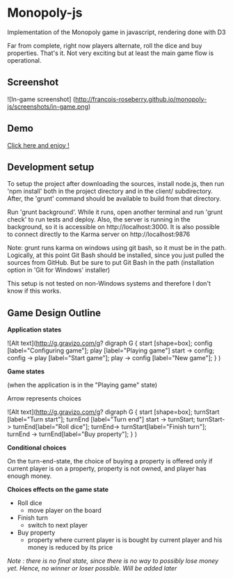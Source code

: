 # Monopoly-js
Implementation of the Monopoly game in javascript, rendering done with D3

Far from complete, right now players alternate, roll the dice and buy properties. That's it. Not very exciting but at least the main game flow is operational.

## Screenshot

![In-game screenshot]
(http://francois-roseberry.github.io/monopoly-js/screenshots/in-game.png)

## Demo

[Click here and enjoy !](http://francois-roseberry.github.io/monopoly-js/demo/)

## Development setup

To setup the project after downloading the sources, install node.js, then run 'npm install' both in the project directory and in the client/ subdirectory. After, the 'grunt' command should be available to build from that directory.

Run 'grunt background'. While it runs, open another terminal and run 'grunt check' to run tests and deploy. Also, the server is running in the background, so it is accessible on http://localhost:3000. It is also possible to connect directly to the Karma server on http://localhost:9876

Note: grunt runs karma on windows using git bash, so it must be in the path. Logically, at this point Git Bash should be installed, since you just pulled the sources from GitHub. But be sure to put Git Bash in the path (installation option in 'Git for Windows' installer)

This setup is not tested on non-Windows systems and therefore I don't know if this works.

## Game Design Outline

**Application states**

![Alt text](http://g.gravizo.com/g?
digraph G {
start [shape=box];
config [label="Configuring game"];
play [label="Playing game"]
start -> config;
config -> play [label="Start game"];
play -> config [label="New game"];
}
)

**Game states**

(when the application is in the "Playing game" state)

Arrow represents choices

![Alt text](http://g.gravizo.com/g?
digraph G {
start [shape=box];
turnStart [label="Turn start"];
turnEnd [label="Turn end"]
start -> turnStart;
turnStart-> turnEnd[label="Roll dice"];
turnEnd-> turnStart[label="Finish turn"];
turnEnd -> turnEnd[label="Buy property"];
}
)

**Conditional choices**

On the turn-end-state, the choice of buying a property is offered only if current player is on a property, property is not owned, and player has enough money.

**Choices effects on the game state**

* Roll dice
  * move player on the board
* Finish turn
  * switch to next player
* Buy property
  * property where current player is is bought by current player and his money is reduced by its price

*Note : there is no final state, since there is no way to possibly lose money yet. Hence, no winner or loser possible. Will be added later*
